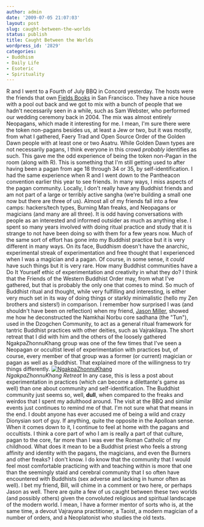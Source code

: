 ```yaml
---
author: admin
date: '2009-07-05 21:07:03'
layout: post
slug: caught-between-the-worlds
status: publish
title: Caught Between the Worlds
wordpress_id: '2829'
categories:
- Buddhism
- Daily Life
- Esoteric
- Spirituality
---
```


R and I went to a Fourth of July BBQ in Concord yesterday. The hosts
were the friends that own [Fields
Books](http://www.fieldsbooks.com/cgi-bin/fields/index.html) in San
Francisco. They have a nice house with a pool out back and we got to mix
with a bunch of people that we hadn't necessarily seen in a while, such
as Sam Webster, who performed our wedding ceremony back in 2004. The mix
was almost entirely Neopagans, which made it interesting for me. I mean,
I'm sure there were the token non-pagans besides us, at least a Jew or
two, but it was mostly, from what I gathered, Faery Trad and Open Source
Order of the Golden Dawn people with at least one or two Asatru. While
Golden Dawn types are not necessarily pagans, I think everyone in this
crowd *probably* identifies as such. This gave me the odd experience of
being the token non-Pagan in the room (along with R). This is something
that I'm still getting used to after having been a pagan from age 18
through 34 or 35, by self-identification. I had the same experience when
R and I went down to the Pantheacon convention earlier this year to see
friends. In many ways, I miss aspects of the pagan community. Locally, I
don't really have any Buddhist friends and am not part of a large or
terribly active sangha (we're building a small one now but there are
three of us). Almost all of my friends fall into a few camps:
hackers/tech types, Burning Man freaks, and Neopagans or magicians (and
many are all three). It is odd having conversations with people as an
interested and informed outsider as much as anything else. I spent so
many years involved with doing ritual practice and study that it is
strange to not have been doing so with them for a few years now. Much of
the same sort of effort has gone into my Buddhist practice but it is
very different in many ways. On its face, Buddhism doesn't have the
anarchic, experimental streak of experimentation and free thought that I
experienced when I was a magician and a pagan. Of course, in some sense,
it *could* have such things but it is very rare. How many Buddhist
communities have a Do It Yourself ethic of experimentation and
creativity in what they do? I think that the Friends of the Western
Buddhist Order may, from what I've gathered, but that is probably the
only one that comes to mind. So much of Buddhist ritual and thought,
while very fulfilling and interesting, is either very much set in its
way of doing things or starkly minimalistic (hello my Zen brothers and
sisters!) in comparison. I remember how surprised I was (and shouldn't
have been on reflection) when my friend, [Jason
Miller](http://strategicsorcery.blogspot.com/), showed me how he
deconstructed the Namkhai Norbu core sadhana (the "Tun"), used in the
Dzogchen Community, to act as a general ritual framework for tantric
Buddhist practices with other deities, such as Vajrakilaya. The short
retreat that I did with him and the others of the loosely gathered
NgakpaZhonnuKhang group was one of the few times that I've seen a
Neopagan or occultist level of experimentation with practices but, of
course, every member of that group was a former (or current) magician or
pagan as well as a Buddhist. That explained more of the willingness to
try things differently.
[![NgakpaZhonnuKhang](http://farm3.static.flickr.com/2432/3692288675_415d10dfa4.jpg)](http://www.flickr.com/photos/albill/3692288675/ "NgakpaZhonnuKhang")\
*NgakpaZhonnuKhang Retreat*
In any case, this is less a post about experimentation in practices
(which can become a dilettante's game as well) than one about community
and self-identification. The Buddhist community just seems so, well,
**dull**, when compared to the freaks and weirdos that I spent my
adulthood around. The visit at the BBQ and similar events just continues
to remind me of that. I'm not sure what that means in the end. I doubt
anyone has ever accused me of being a wild and crazy Dionysian sort of
guy. If anything, quite the opposite in the Apolloan sense. When it
comes down to it, I continue to feel at home with the pagans and
occultists. I think a core part of who I am is really a part of that
culture, pagan to the core, far more than I was ever the Roman Catholic
of my childhood. What does it mean to be a Buddhist priest who feels a
strong affinity and identity with the pagans, the magicians, and even
the Burners and other freaks? I don't know. I do know that the community
that I would feel most comfortable practicing with and teaching within
is more that one than the seemingly staid and cerebral community that I
so often have encountered with Buddhists (sex adverse and lacking in
humor often as well). I bet my friend, Bill, will chime in a comment or
two here, or perhaps Jason as well. There are quite a few of us caught
between these two worlds (and possibly others) given the convoluted
religious and spiritual landscape of the modern world. I mean, I have a
former mentor of sorts who is, at the same time, a devout Vajrayana
practitioner, a Taoist, a modern magician of a number of orders, and a
Neoplatonist who studies the old texts.
